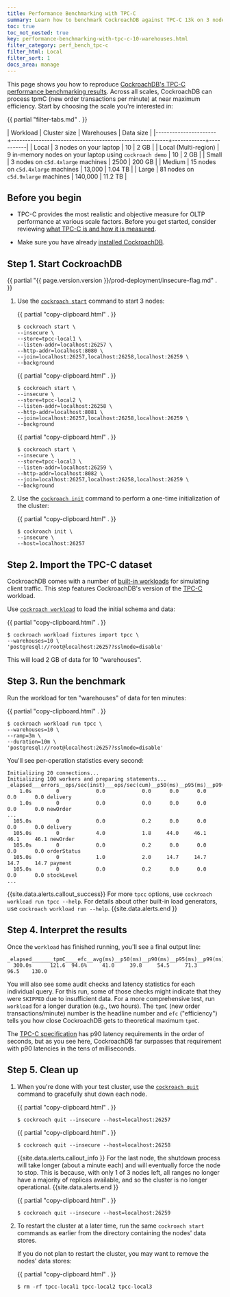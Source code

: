 ```yaml
---
title: Performance Benchmarking with TPC-C
summary: Learn how to benchmark CockroachDB against TPC-C 13k on 3 nodes on your laptop
toc: true
toc_not_nested: true
key: performance-benchmarking-with-tpc-c-10-warehouses.html
filter_category: perf_bench_tpc-c
filter_html: Local
filter_sort: 1
docs_area: manage
---
```


This page shows you how to reproduce [CockroachDB's TPC-C performance benchmarking results](performance.html#scale). Across all scales, CockroachDB can process tpmC (new order transactions per minute) at near maximum efficiency. Start by choosing the scale you're interested in:

{{ partial "filter-tabs.md" . }}

| Workload             | Cluster size                                            | Warehouses | Data size |
|----------------------+---------------------------------------------------------+------------+-----------|
| Local                | 3 nodes on your laptop                                  |         10 | 2 GB      |
| Local (Multi-region) | 9 in-memory nodes on your laptop using `cockroach demo` |         10 | 2 GB      |
| Small                | 3 nodes on `c5d.4xlarge` machines                       |       2500 | 200 GB    |
| Medium               | 15 nodes on `c5d.4xlarge` machines                      |     13,000 | 1.04 TB   |
| Large                | 81 nodes on `c5d.9xlarge` machines                      |    140,000 | 11.2 TB   |

## Before you begin

- TPC-C provides the most realistic and objective measure for OLTP performance at various scale factors. Before you get started, consider reviewing [what TPC-C is and how it is measured](performance.html#tpc-c).

- Make sure you have already [installed CockroachDB](install-cockroachdb.html).

## Step 1. Start CockroachDB

{{ partial "{{ page.version.version }}/prod-deployment/insecure-flag.md" . }}

1. Use the [`cockroach start`](cockroach-start.html) command to start 3 nodes:

    {{ partial "copy-clipboard.html" . }}
    ~~~ shell
    $ cockroach start \
    --insecure \
    --store=tpcc-local1 \
    --listen-addr=localhost:26257 \
    --http-addr=localhost:8080 \
    --join=localhost:26257,localhost:26258,localhost:26259 \
    --background
    ~~~

    {{ partial "copy-clipboard.html" . }}
    ~~~ shell
    $ cockroach start \
    --insecure \
    --store=tpcc-local2 \
    --listen-addr=localhost:26258 \
    --http-addr=localhost:8081 \
    --join=localhost:26257,localhost:26258,localhost:26259 \
    --background
    ~~~

    {{ partial "copy-clipboard.html" . }}
    ~~~ shell
    $ cockroach start \
    --insecure \
    --store=tpcc-local3 \
    --listen-addr=localhost:26259 \
    --http-addr=localhost:8082 \
    --join=localhost:26257,localhost:26258,localhost:26259 \
    --background
    ~~~

2. Use the [`cockroach init`](cockroach-init.html) command to perform a one-time initialization of the cluster:

    {{ partial "copy-clipboard.html" . }}
    ~~~ shell
    $ cockroach init \
    --insecure \
    --host=localhost:26257
    ~~~

## Step 2. Import the TPC-C dataset

CockroachDB comes with a number of [built-in workloads](cockroach-workload.html) for simulating client traffic. This step features CockroachDB's version of the [TPC-C](http://www.tpc.org/tpcc/) workload.

Use [`cockroach workload`](cockroach-workload.html) to load the initial schema and data:

{{ partial "copy-clipboard.html" . }}
~~~ shell
$ cockroach workload fixtures import tpcc \
--warehouses=10 \
'postgresql://root@localhost:26257?sslmode=disable'
~~~

This will load 2 GB of data for 10 "warehouses".

## Step 3. Run the benchmark

Run the workload for ten "warehouses" of data for ten minutes:

{{ partial "copy-clipboard.html" . }}
~~~ shell
$ cockroach workload run tpcc \
--warehouses=10 \
--ramp=3m \
--duration=10m \
'postgresql://root@localhost:26257?sslmode=disable'
~~~

You'll see per-operation statistics every second:

~~~
Initializing 20 connections...
Initializing 100 workers and preparing statements...
_elapsed___errors__ops/sec(inst)___ops/sec(cum)__p50(ms)__p95(ms)__p99(ms)_pMax(ms)
    1.0s        0            0.0            0.0      0.0      0.0      0.0      0.0 delivery
    1.0s        0            0.0            0.0      0.0      0.0      0.0      0.0 newOrder
...
  105.0s        0            0.0            0.2      0.0      0.0      0.0      0.0 delivery
  105.0s        0            4.0            1.8     44.0     46.1     46.1     46.1 newOrder
  105.0s        0            0.0            0.2      0.0      0.0      0.0      0.0 orderStatus
  105.0s        0            1.0            2.0     14.7     14.7     14.7     14.7 payment
  105.0s        0            0.0            0.2      0.0      0.0      0.0      0.0 stockLevel
...
~~~

{{site.data.alerts.callout_success}}
For more `tpcc` options, use `cockroach workload run tpcc --help`. For details about other built-in load generators, use `cockroach workload run --help`.
{{site.data.alerts.end }}

## Step 4. Interpret the results

Once the `workload` has finished running, you'll see a final output line:

~~~
_elapsed_______tpmC____efc__avg(ms)__p50(ms)__p90(ms)__p95(ms)__p99(ms)_pMax(ms)
  300.0s      121.6  94.6%     41.0     39.8     54.5     71.3     96.5    130.0
~~~

You will also see some audit checks and latency statistics for each individual query. For this run, some of those checks might indicate that they were `SKIPPED` due to insufficient data. For a more comprehensive test, run `workload` for a longer duration (e.g., two hours). The `tpmC` (new order transactions/minute) number is the headline number and `efc` ("efficiency") tells you how close CockroachDB gets to theoretical maximum `tpmC`.

The [TPC-C specification](http://www.tpc.org/tpc_documents_current_versions/pdf/tpc-c_v5.11.0.pdf) has p90 latency requirements in the order of seconds, but as you see here, CockroachDB far surpasses that requirement with p90 latencies in the tens of milliseconds.

## Step 5. Clean up

1. When you're done with your test cluster, use the [`cockroach quit`](cockroach-quit.html) command to gracefully shut down each node.

    {{ partial "copy-clipboard.html" . }}
    ~~~ shell
    $ cockroach quit --insecure --host=localhost:26257
    ~~~

    {{ partial "copy-clipboard.html" . }}
    ~~~ shell
    $ cockroach quit --insecure --host=localhost:26258
    ~~~

    {{site.data.alerts.callout_info }}
    For the last node, the shutdown process will take longer (about a minute each) and will eventually force the node to stop. This is because, with only 1 of 3 nodes left, all ranges no longer have a majority of replicas available, and so the cluster is no longer operational.
    {{site.data.alerts.end }}

    {{ partial "copy-clipboard.html" . }}
    ~~~ shell
    $ cockroach quit --insecure --host=localhost:26259
    ~~~

2. To restart the cluster at a later time, run the same `cockroach start` commands as earlier from the directory containing the nodes' data stores.  

    If you do not plan to restart the cluster, you may want to remove the nodes' data stores:

    {{ partial "copy-clipboard.html" . }}
    ~~~ shell
    $ rm -rf tpcc-local1 tpcc-local2 tpcc-local3
    ~~~
